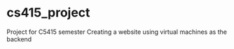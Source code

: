 # cs415_project

Project for C5415 semester
Creating a website using virtual machines as the backend 
